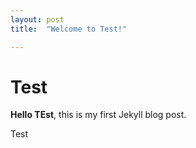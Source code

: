 ```yaml
---
layout: post
title:  "Welcome to Test!"

---
```


# Test

**Hello TEst**, this is my first Jekyll blog post.

Test
